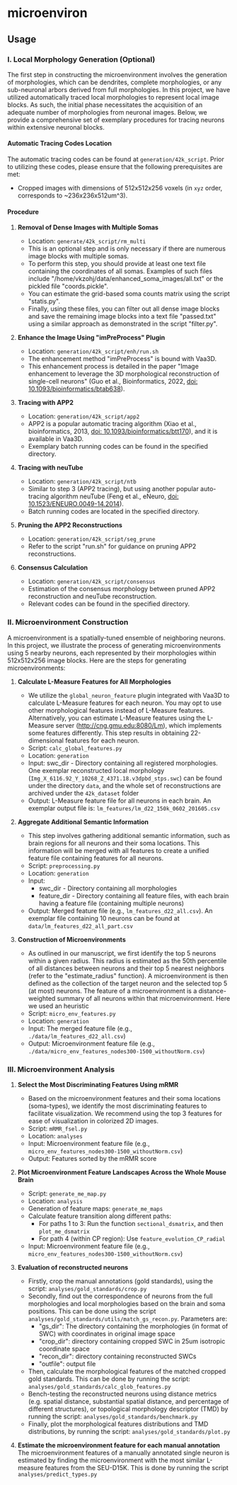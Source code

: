 # microenviron
## Usage
### Ⅰ. Local Morphology Generation (Optional)
The first step in constructing the microenvironment involves the generation of morphologies, which can be dendrites, complete morphologies, or any sub-neuronal arbors derived from full morphologies. In this project, we have utilized automatically traced local morphologies to represent local image blocks. As such, the initial phase necessitates the acquisition of an adequate number of morphologies from neuronal images. Below, we provide a comprehensive set of exemplary procedures for tracing neurons within extensive neuronal blocks.
#### Automatic Tracing Codes Location
The automatic tracing codes can be found at `generation/42k_script`. Prior to utilizing these codes, please ensure that the following prerequisites are met:

- Cropped images with dimensions of 512x512x256 voxels (in `xyz` order, corresponds to ~236x236x512um^3).

#### Procedure
1. **Removal of Dense Images with Multiple Somas**
   
   - Location: `generate/42k_script/rm_multi`
   - This is an optional step and is only necessary if there are numerous image blocks with multiple somas.
   - To perform this step, you should provide at least one text file containing the coordinates of all somas. Examples of such files include "/home/vkzohj/data/enhanced_soma_images/all.txt" or the pickled file "coords.pickle".
   - You can estimate the grid-based soma counts matrix using the script "statis.py".
   - Finally, using these files, you can filter out all dense image blocks and save the remaining image blocks into a text file "passed.txt" using a similar approach as demonstrated in the script "filter.py".

2. **Enhance the Image Using "imPreProcess" Plugin**
   
   - Location: `generation/42k_script/enh/run.sh`
   - The enhancement method "imPreProcess" is bound with Vaa3D.
   - This enhancement process is detailed in the paper "Image enhancement to leverage the 3D morphological reconstruction of single-cell neurons" (Guo et al., Bioinformatics, 2022, [doi: 10.1093/bioinformatics/btab638](https://doi.org/10.1093/bioinformatics/btab638)).

3. **Tracing with APP2**
   
   - Location: `generation/42k_script/app2`
   - APP2 is a popular automatic tracing algorithm (Xiao et al., bioinformatics, 2013, [doi: 10.1093/bioinformatics/btt170](https://doi.org/10.1093/bioinformatics/btt170)), and it is available in Vaa3D.
   - Exemplary batch running codes can be found in the specified directory.

4. **Tracing with neuTube**
   
   - Location: `generation/42k_script/ntb`
   - Similar to step 3 (APP2 tracing), but using another popular auto-tracing algorithm neuTube (Feng et al., eNeuro, [doi: 10.1523/ENEURO.0049-14.2014](https://doi.org/10.1523/ENEURO.0049-14.2014)).
   - Batch running codes are located in the specified directory.

5. **Pruning the APP2 Reconstructions**
   
   - Location: `generation/42k_script/seg_prune`
   - Refer to the script "run.sh" for guidance on pruning APP2 reconstructions.

6. **Consensus Calculation**
   
   - Location: `generation/42k_script/consensus`
   - Estimation of the consensus morphology between pruned APP2 reconstruction and neuTube reconstruction.
   - Relevant codes can be found in the specified directory.

### Ⅱ. Microenvironment Construction
A microenvironment is a spatially-tuned ensemble of neighboring neurons. In this project, we illustrate the process of generating microenvironments using 5 nearby neurons, each represented by their morphologies within 512x512x256 image blocks. Here are the steps for generating microenvironments:

1. **Calculate L-Measure Features for All Morphologies**

   - We utilize the `global_neuron_feature` plugin integrated with Vaa3D to calculate L-Measure features for each neuron. You may opt to use other morphological features instead of L-Measure features. Alternatively, you can estimate L-Measure features using the L-Measure server (http://cng.gmu.edu:8080/Lm), which implements some features differently. This step results in obtaining 22-dimensional features for each neuron.
   - Script: `calc_global_features.py`
   - Location: `generation`
   - Input: swc_dir - Directory containing all registered morphologies. One exemplar reconstructed local morphology (`Img_X_6116.92_Y_10268_Z_4371.18.v3dpbd_stps.swc`) can be found under the directory `data`, and the whole set of reconstructions are archived under the `42k_dataset` folder
   - Output: L-Measure feature file for all neurons in each brain. An exemplar output file is: `lm_features/lm_d22_150k_0602_201605.csv`

2. **Aggregate Additional Semantic Information**

   - This step involves gathering additional semantic information, such as brain regions for all neurons and their soma locations. This information will be merged with all features to create a unified feature file containing features for all neurons.
   - Script: `preprocessing.py`
   - Location: `generation`
   - Input:
     - swc_dir - Directory containing all morphologies
     - feature_dir - Directory containing all feature files, with each brain having a feature file (containing multiple neurons)
   - Output: Merged feature file (e.g., `lm_features_d22_all.csv`). An exemplar file containing 10 neurons can be found at `data/lm_features_d22_all_part.csv`

3. **Construction of Microenvironments**

   - As outlined in our manuscript, we first identify the top 5 neurons within a given radius. This radius is estimated as the 50th percentile of all distances between neurons and their top 5 nearest neighbors (refer to the "estimate_radius" function). A microenvironment is then defined as the collection of the target neuron and the selected top 5 (at most) neurons. The feature of a microenvironment is a distance-weighted summary of all neurons within that microenvironment. Here we used an heuristic 
   - Script: `micro_env_features.py`
   - Location: `generation`
   - Input: The merged feature file (e.g., `./data/lm_features_d22_all.csv`)
   - Output: Microenvironment feature file (e.g., `./data/micro_env_features_nodes300-1500_withoutNorm.csv`)

### Ⅲ. Microenvironment Analysis
1. **Select the Most Discriminating Features Using mRMR**

   - Based on the microenvironment features and their soma locations (soma-types), we identify the most discriminating features to facilitate visualization. We recommend using the top 3 features for ease of visualization in colorized 2D images.
   - Script: `mRMR_fsel.py`
   - Location: `analyses`
   - Input: Microenvironment feature file (e.g., `micro_env_features_nodes300-1500_withoutNorm.csv`)
   - Output: Features sorted by the mRMR score

2. **Plot Microenvironment Feature Landscapes Across the Whole Mouse Brain**

   - Script: `generate_me_map.py`
   - Location: `analysis`
   - Generation of feature maps: `generate_me_maps`
   - Calculate feature transition along different paths:
     - For paths 1 to 3: Run the function `sectional_dsmatrix`, and then `plot_me_dsmatrix`
     - For path 4 (within CP region): Use `feature_evolution_CP_radial`
   - Input: Microenvironment feature file (e.g., `micro_env_features_nodes300-1500_withoutNorm.csv`)

3. **Evaluation of reconstructed neurons**

    - Firstly, crop the manual annotations (gold standards), using the script: `analyses/gold_standards/crop.py`
    - Secondly, find out the correspondence of neurons from the full morphologies and local morphologies based on the brain and soma positions. This can be done using the script `analyses/gold_standards/utils/match_gs_recon.py`. Parameters are:
        - "gs_dir": The directory containing the morphologies (in format of SWC) with coordinates in original image space
        - "crop_dir": directory containing cropped SWC in 25um isotropic coordinate space
        - "recon_dir": directory containing reconstructed SWCs
        - "outfile": output file
    - Then, calculate the morphological features of the matched cropped gold standards. This can be done by running the script: `analyses/gold_standards/calc_glob_features.py`
    - Bench-testing the reconstructed neurons using distance metrics (e.g. spatial distance, substantial spatial distance, and percentage of different structures), or topological morphology descriptor (TMD) by running the script: `analyses/gold_standards/benchmark.py`
    - Finally, plot the morphological features distributions and TMD distributions, by running the script: `analyses/gold_standards/plot.py`

4. **Estimate the microenvironment feature for each manual annotation**
    The microenvironment features of a manually annotated single neuron is estimated by finding the microenvironment with the most similar L-measure features from the SEU-D15K. This is done by running the script `analyses/predict_types.py`



